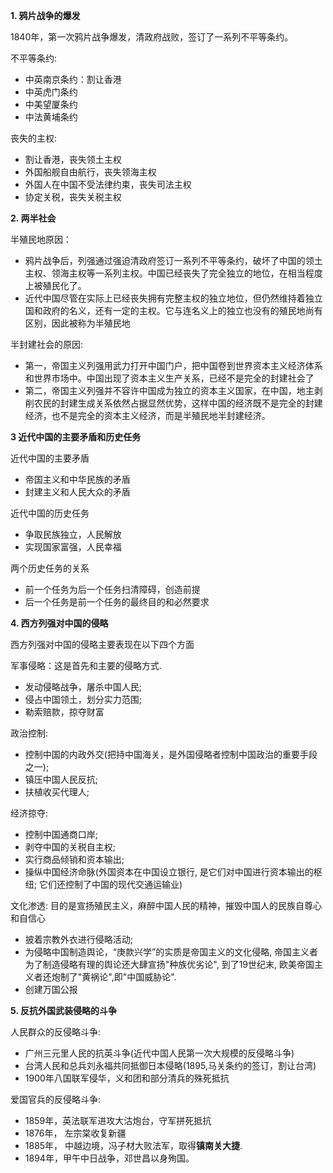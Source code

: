 

**1. 鸦片战争的爆发**

1840年，第一次鸦片战争爆发，清政府战败，签订了一系列不平等条约。

不平等条约:

- 中英南京条约：割让香港
- 中英虎门条约
- 中美望厦条约
- 中法黄埔条约



丧失的主权:

- 割让香港，丧失领土主权
- 外国船舰自由航行，丧失领海主权
- 外国人在中国不受法律约束，丧失司法主权
- 协定关税，丧失关税主权



**2. 两半社会**

半殖民地原因：

- 鸦片战争后，列强通过强迫清政府签订一系列不平等条约，破坏了中国的领土主权、领海主权等一系列主权。中国已经丧失了完全独立的地位，在相当程度上被殖民化了。
- 近代中国尽管在实际上已经丧失拥有完整主权的独立地位，但仍然维持着独立国和政府的名义，还有一定的主权。它与连名义上的独立也没有的殖民地尚有区别，因此被称为半殖民地



半封建社会的原因:

- 第一，帝国主义列强用武力打开中国门户，把中国卷到世界资本主义经济体系和世界市场中。中国出现了资本主义生产关系，已经不是完全的封建社会了
- 第二，帝国主义列强并不容许中国成为独立的资本主义国家，在中国，地主剥削农民的封建生成关系依然占据显然优势，这样中国的经济既不是完全的封建经济，也不是完全的资本主义经济，而是半殖民地半封建经济。



**3 近代中国的主要矛盾和历史任务**

近代中国的主要矛盾

- 帝国主义和中华民族的矛盾
- 封建主义和人民大众的矛盾

近代中国的历史任务

- 争取民族独立，人民解放
- 实现国家富强，人民幸福

两个历史任务的关系

- 前一个任务为后一个任务扫清障碍，创造前提
- 后一个任务是前一个任务的最终目的和必然要求



**4. 西方列强对中国的侵略**



西方列强对中国的侵略主要表现在以下四个方面

军事侵略：这是首先和主要的侵略方式. 

- 发动侵略战争，屠杀中国人民;
- 侵占中国领土，划分实力范围;
- 勒索赔款，掠夺财富

政治控制:

- 控制中国的内政外交(把持中国海关，是外国侵略者控制中国政治的重要手段之一);
- 镇压中国人民反抗; 
- 扶植收买代理人;

经济掠夺:

- 控制中国通商口岸;
- 剥夺中国的关税自主权;
- 实行商品倾销和资本输出;
- 操纵中国经济命脉(外国资本在中国设立银行, 是它们对中国进行资本输出的枢纽; 它们还控制了中国的现代交通运输业)

文化渗透: 目的是宣扬殖民主义，麻醉中国人民的精神，摧毁中国人的民族自尊心和自信心

- 披着宗教外衣进行侵略活动;
- 为侵略中国制造舆论，“庚款兴学”的实质是帝国主义的文化侵略, 帝国主义者为了制造侵略有理的舆论还大肆宣扬"种族优劣论", 到了19世纪末, 欧美帝国主义者还炮制了"黄祸论",即"中国威胁论".
- 创建万国公报



**5. 反抗外国武装侵略的斗争**

人民群众的反侵略斗争:

- 广州三元里人民的抗英斗争(近代中国人民第一次大规模的反侵略斗争)
- 台湾人民和总兵刘永福共同抵御日本侵略(1895,马关条约的签订，割让台湾)
- 1900年八国联军侵华，义和团和部分清兵的殊死抵抗



爱国官兵的反侵略斗争:

- 1859年，英法联军进攻大沽炮台，守军拼死抵抗
- 1876年， 左宗棠收复新疆
- 1885年， 中越边境，冯子材大败法军，取得**镇南关大捷**.
- 1894年，甲午中日战争，邓世昌以身殉国。